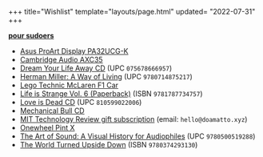 +++
title="Wishlist"
template="layouts/page.html"
updated= "2022-07-31"
+++

**[pour sudoers](https://github.com/doamatto/maatt.fr/edit/main/content/wishlist.md)**

- [Asus ProArt Display PA32UCG-K](https://shop.asus.com/us/90lm03h0-b083b0-proart-display-pa32ucg-k.html)
- [Cambridge Audio AXC35](https://www.cambridgeaudio.com/products/hi-fi/ax/axc35)
- [Dream Your Life Away CD](https://www.discogs.com/release/7992930) (UPC `075678666957`)
- [Herman Miller: A Way of Living](https://bookshop.org/books/herman-miller-a-way-of-living/9780714875217) (UPC `9780714875217`)
- [Lego Technic McLaren F1 Car](https://www.lego.com/en-us/product/mclaren-formula-1-race-car-42141)
- [Life is Strange Vol. 6 (Paperback)](https://smile.amazon.com/gp/product/1787734757) (ISBN `9781787734757`)
- [Love is Dead CD](https://www.discogs.com/release/12037819) (UPC `810599022006`)
- [Mechanical Bull CD](https://www.discogs.com/master/599554?format=CD)
- [MIT Technology Review gift subscription](https://subscriptions.technologyreview.com/loading.do?omedasite=MITTR_GIFT&ver=dp) (email: `hello@doamatto.xyz`)
- [Onewheel Pint X](https://onewheel.com/products/onewheel-pint-x)
- [The Art of Sound: A Visual History for Audiophiles](https://bookshop.org/books/the-art-of-sound-a-visual-history-for-audiophiles/9780500519288) (UPC `9780500519288`)
- [The World Turned Upside Down](https://bookshop.org/books/the-world-turned-upside-down-a-history-of-the-chinese-cultural-revolution/9780374293130) (ISBN `9780374293130`)
